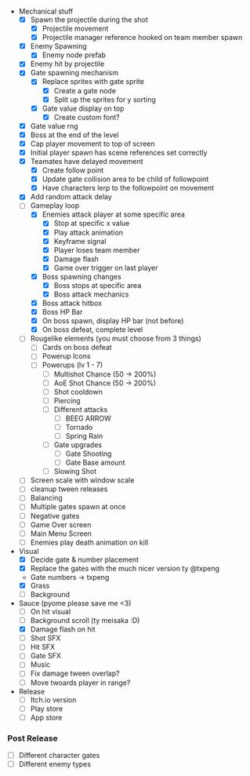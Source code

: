 - Mechanical stuff
	- [x] Spawn the projectile during the shot
		- [x] Projectile movement
		- [x] Projectile manager reference hooked on team member spawn
	- [x] Enemy Spawning
		- [x] Enemy node prefab
	- [x] Enemy hit by projectile
	- [x] Gate spawning mechanism
		- [x] Replace sprites with gate sprite
			- [x] Create a gate node
			- [x] Split up the sprites for y sorting
		- [x] Gate value display on top
			- [x] Create custom font?
	- [x] Gate value rng
	- [x] Boss at the end of the level
	- [x] Cap player movement to top of screen
	- [x] Initial player spawn has scene references set correctly
	- [x] Teamates have delayed movement
		- [x] Create follow point
		- [x] Update gate collision area to be child of followpoint
		- [x] Have characters lerp to the followpoint on movement
	- [x] Add random attack delay
	- [ ] Gameplay loop
		- [x] Enemies attack player at some specific area
			- [x] Stop at specific x value
			- [x] Play attack animation
			- [x] Keyframe signal
			- [x] Player loses team member
			- [x] Damage flash
			- [x] Game over trigger on last player
		- [x] Boss spawning changes
			- [x] Boss stops at specific area
			- [x] Boss attack mechanics
		- [x] Boss attack hitbox
		- [x] Boss HP Bar
		- [x] On boss spawn, display HP bar (not before)
		- [x] On boss defeat, complete level
	- [ ] Rougelike elements (you must choose from 3 things)
		- [ ] Cards on boss defeat
		- [ ] Powerup Icons
		- [ ] Powerups (lv 1 - 7)
			- [ ] Multishot Chance (50 -> 200%)
			- [ ] AoE Shot Chance (50 -> 200%)
			- [ ] Shot cooldown
			- [ ] Piercing
			- [ ] Different attacks
				- [ ] BEEG ARROW
				- [ ] Tornado
				- [ ] Spring Rain
			- [ ] Gate upgrades
				- [ ] Gate Shooting
				- [ ] Gate Base amount
			- [ ] Slowing Shot
	- [ ] Screen scale with window scale
	- [ ] cleanup tween releases
	- [ ] Balancing
	- [ ] Multiple gates spawn at once
	- [ ] Negative gates
	- [ ] Game Over screen
	- [ ] Main Menu Screen
	- [ ] Enemies play death animation on kill

- Visual
	- [x] Decide gate & number placement
	- [x] Replace the gates with the much nicer version ty @txpeng
	- Gate numbers -> txpeng
	- [x] Grass
	- [ ] Background

- Sauce (pyome please save me <3)
	- [ ] On hit visual
	- [ ] Background scroll (ty meisaka :D)
	- [x] Damage flash on hit
	- [ ] Shot SFX
	- [ ] Hit SFX
	- [ ] Gate SFX
	- [ ] Music
	- [ ] Fix damage tween overlap?
	- [ ] Move twoards player in range?

- Release
	- [ ] Itch.io version
	- [ ] Play store
	- [ ] App store

### Post Release

- [ ] Different character gates
- [ ] Different enemy types